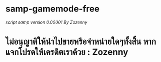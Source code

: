 # samp-gamemode-free
*script samp version 0.00001 By Zozenny*
# ไม่อนุญาติให้นำไปขายหรือจำหน่ายใดๆทั้งสิ้น หากแจกโปรดให้เครดิตเราด้วย : Zozenny
